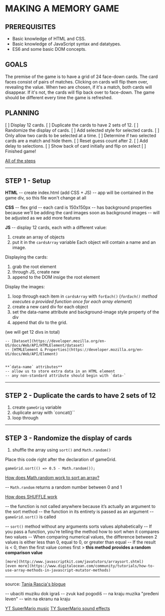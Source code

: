 # MAKING A MEMORY GAME

## PREREQUISITES

- Basic knowledge of HTML and CSS.
- Basic knowledge of JavaScript syntax and datatypes.
- ES6 and some basic DOM concepts.


## GOALS

The premise of the game is to have a grid of 24 face-down cards. The card faces consist of pairs of matches. Clicking on cards will flip them over, revealing the value. When two are chosen, if it's a match, both cards will disappear. If it's not, the cards will flip back over to face-down. The game should be different every time the game is refreshed.


## PLANNING

[ ] Display 12 cards.
[ ] Duplicate the cards to have 2 sets of 12.
[ ] Randomize the display of cards.
[ ] Add selected style for selected cards.
[ ] Only allow two cards to be selected at a time.
[ ] Determine if two selected cards are a match and hide them.
[ ] Reset guess count after 2.
[ ] Add delay to selections.
[ ] Show back of card initially and flip on select
[ ] Finished game!

[All of the steps](https://gist.github.com/taniarascia/a3b550d568f3e6b693e89786eb333988)


---

## STEP 1 - Setup

**HTML**
-- create index.html (add CSS + JS)
-- app will be contained in the game div, so this file won't change at all

**CSS**
-- flex grid
-- each card is 150x150px
-- has background properties because we'll be adding the card images soon as background images
-- will be adjusted as we add more features

**JS**
-- display 12 cards, each with a different value: 

1. create an array of objects
2. put it in the `cardsArray` variable
Each object will contain a name and an image.

Displaying the cards:

1. grab the root element <div ide="game">
2. through JS, create new <section class="grid">
3. append to the DOM insige the root element


Display the images:

1. loop through each item in `cardsArray` with `forEach()`
    (_`forEach()` method executes a provided function once for each array element_)
2. create a new card div for each object
3. set the data-name attribute and background-image style property of the div
4. append that div to the grid.

(we will get 12 divs in total)


    -- [Dataset](https://developer.mozilla.org/en-US/docs/Web/API/HTMLElement/dataset)
    -- [HTMLElement & Properties](https://developer.mozilla.org/en-US/docs/Web/API/Element)


    **`data-name` attributes**
    -- allow us to store extra data in an HTML element
    -- any non-standard attribute should begin with `data-`


---

## STEP 2 - Duplicate the cards to have 2 sets of 12

1. create `gameGrig` variable
2. duplicate array with `concat()``
3. loop through

---

## STEP 3 - Randomize the display of cards

1. shuffle the array using `sort()` and `Math.random()`

Place this code right after the declaration of gameGrid.

  `gameGrid.sort(() => 0.5 - Math.random());`

 [How does Math.random work to sort an array?](https://forum.freecodecamp.org/t/how-does-math-random-work-to-sort-an-array/151540)

  -- `Math.random` returns a random number between 0 and 1
  
  [How does SHUFFLE work](https://www.codecademy.com/forum_questions/4f609c49e0bd2b0003011313)

  -- the function is not called anywhere because it’s actually an argument to the sort method
  -- the function in its entirety is passed as an argument
  -- `gameGrid.sort()` is called
  
  -- `sort()` method without any arguments sorts values alphabetically
  -- If you pass a function, you’re telling the method how to sort when it compares two values
  -- When comparing numerical values, the difference between 2 values is either less than 0, equal to 0, or greater than equal
  -- If the result is < 0, then the first value comes first >  **this method provides a random comparison value** 

    [more](http://www.javascriptkit.com/javatutors/arraysort.shtml)
    [even more](https://www.digitalocean.com/community/tutorials/how-to-use-array-methods-in-javascript-mutator-methods)

---

source: [Tania Rascia's blogue](https://www.taniarascia.com/how-to-create-a-memory-game-super-mario-with-plain-javascript/)



-- ubaciti muziku dok igraš
-- zvuk kad pogodiš
-- na kraju muzika "pređeni leven"
-- win na ekranu na kraju

[YT SuperMario music](https://www.youtube.com/watch?v=NTa6Xbzfq1U&t=4s)
[TY SuperMario sound effects](https://www.youtube.com/watch?v=5yrFdhNG2Sk)